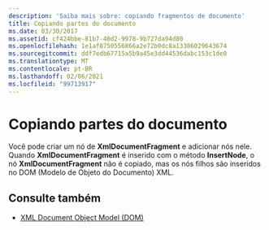 ```yaml
---
description: 'Saiba mais sobre: copiando fragmentos de documento'
title: Copiando partes do documento
ms.date: 03/30/2017
ms.assetid: cf424bbe-81b7-40d2-9978-9b727da94d80
ms.openlocfilehash: 1e1af0750556866a2e72b0dc8a13306029643674
ms.sourcegitcommit: ddf7edb67715a5b9a45e3dd44536dabc153c1de0
ms.translationtype: MT
ms.contentlocale: pt-BR
ms.lasthandoff: 02/06/2021
ms.locfileid: "99713917"
---
```

# <a name="copying-document-fragments"></a>Copiando partes do documento

Você pode criar um nó de **XmlDocumentFragment** e adicionar nós nele. Quando **XmlDocumentFragment** é inserido com o método **InsertNode**, o nó **XmlDocumentFragment** não é copiado, mas os nós filhos são inseridos no DOM (Modelo de Objeto do Documento) XML.  
  
## <a name="see-also"></a>Consulte também

- [XML Document Object Model (DOM)](xml-document-object-model-dom.md)
